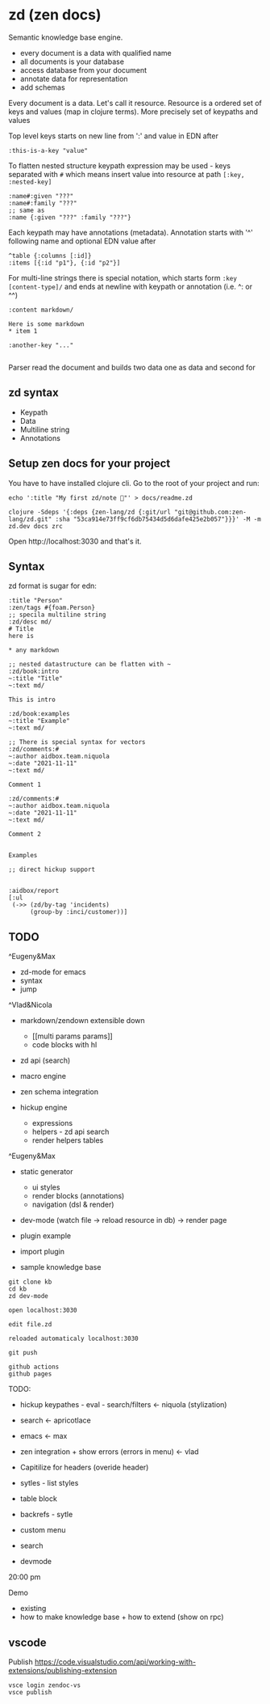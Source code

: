 # zd (zen docs)

Semantic knowledge base engine.

* every document is a data with qualified name
* all documents is your database
* access database from your document
* annotate data for representation
* add schemas

Every document is a data. Let's call it resource.  Resource is a ordered set of keys and values (map in clojure terms).
More precisely set of keypaths and values

Top level keys starts on new line from ':' and value in EDN after

```
:this-is-a-key "value"
```

To flatten nested structure keypath expression may be used - keys separated with `#`
which means insert value into resource at path `[:key, :nested-key]`

```
:name#:given "???"
:name#:family "???"
;; same as
:name {:given "???" :family "???"}

```

Each keypath may have annotations (metadata).
Annotation starts with '^' following name and optional EDN value after

```
^table {:columns [:id]}
:items [{:id "p1"}, {:id "p2"}]

```

For multi-line strings there is special notation, which starts form `:key [content-type]/`
and ends at newline with keypath or annotation (i.e. ^: or ^^)

```
:content markdown/

Here is some markdown
* item 1

:another-key "..."


```

Parser read the document and builds two data one as data and second for 



## zd syntax

* Keypath
* Data
* Multiline string
* Annotations


## Setup zen docs for your project

You have to have installed clojure cli. Go to the root of your project and run: 

```
echo ':title "My first zd/note 🙂"' > docs/readme.zd

clojure -Sdeps '{:deps {zen-lang/zd {:git/url "git@github.com:zen-lang/zd.git" :sha "53ca914e73ff9cf6db75434d5d6dafe425e2b057"}}}' -M -m zd.dev docs zrc
```

Open http://localhost:3030 and that's it. 

## Syntax

zd format is sugar for edn:

```edn
:title "Person"
:zen/tags #{foam.Person}
;; specila multiline string
:zd/desc md/
# Title
here is 

* any markdown

;; nested datastructure can be flatten with ~
:zd/book:intro
~:title "Title"
~:text md/

This is intro

:zd/book:examples
~:title "Example"
~:text md/

;; There is special syntax for vectors
:zd/comments:#
~:author aidbox.team.niquola
~:date "2021-11-11"
~:text md/

Comment 1

:zd/comments:#
~:author aidbox.team.niquola
~:date "2021-11-11"
~:text md/

Comment 2


Examples

;; direct hickup support


:aidbox/report
[:ul
 (->> (zd/by-tag 'incidents)
      (group-by :inci/customer))]
```

## TODO

^Eugeny&Max
* zd-mode for emacs
 * syntax
 * jump

^Vlad&Nicola
* markdown/zendown extensible down 
  * [[multi params params]]
  * code blocks with hl

* zd api (search)

* macro engine

* zen schema integration

* hickup engine
  * expressions
  * helpers - zd api search 
  * render helpers tables

^Eugeny&Max
* static generator
  * ui styles
  * render blocks  (annotations)
  * navigation (dsl & render)  

* dev-mode (watch file -> reload resource in db) -> render page

* plugin example
* import plugin

* sample knowledge base


```
git clone kb
cd kb
zd dev-mode

open localhost:3030

edit file.zd

reloaded automaticaly localhost:3030

git push

github actions
github pages

```


TODO:

* hickup keypathes - eval - search/filters <- niquola (stylization)
* search  <- apricotlace 
* emacs <- max
* zen integration + show errors (errors in menu) <- vlad


* Capitilize for headers (overide header)
* sytles - list styles
* table block
* backrefs - sytle 


* custom menu
* search
* devmode 

20:00 pm

Demo

* existing
* how to make knowledge base + how to extend (show on rpc)

## vscode

Publish https://code.visualstudio.com/api/working-with-extensions/publishing-extension

```
vsce login zendoc-vs
vsce publish

```
